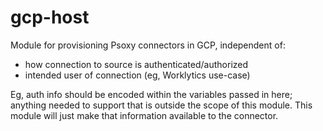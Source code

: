 # gcp-host


Module for provisioning Psoxy connectors in GCP, independent of:
   - how connection to source is authenticated/authorized
   - intended user of connection (eg, Worklytics use-case)

Eg, auth info should be encoded within the variables passed in here; anything needed to support that
is outside the scope of this module. This module will just make that information available to the
connector.



